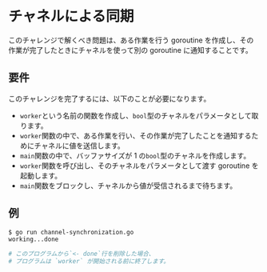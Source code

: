 # チャネルによる同期

このチャレンジで解くべき問題は、ある作業を行う goroutine を作成し、その作業が完了したときにチャネルを使って別の goroutine に通知することです。

## 要件

このチャレンジを完了するには、以下のことが必要になります。

- `worker`という名前の関数を作成し、`bool`型のチャネルをパラメータとして取ります。
- `worker`関数の中で、ある作業を行い、その作業が完了したことを通知するためにチャネルに値を送信します。
- `main`関数の中で、バッファサイズが 1 の`bool`型のチャネルを作成します。
- `worker`関数を呼び出し、そのチャネルをパラメータとして渡す goroutine を起動します。
- `main`関数をブロックし、チャネルから値が受信されるまで待ちます。

## 例

```sh
$ go run channel-synchronization.go
working...done

# このプログラムから`<- done`行を削除した場合、
# プログラムは `worker` が開始される前に終了します。
```

